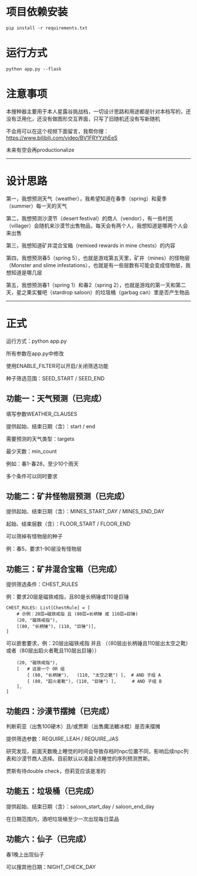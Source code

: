 # 项目依赖安装
```shell
pip install -r requirements.txt
```

# 运行方式
```shell
python app.py --flask
```

# 注意事项
本搜种器主要用于本人星露谷挑战档，一切设计思路和用途都是针对本档写的，还没有泛用化，还没有做图形交互界面，只写了旧随机还没有写新随机

不会用可以在这个视频下面留言，我帮你搜：https://www.bilibili.com/video/BV1FRYYzhEeS

未来有空会再productionalize

---

# 设计思路
第一，我想预测天气（weather），我希望知道在春季（spring）和夏季（summer）每一天的天气

第二，我想预测沙漠节（desert festival）的商人（vendor），有一些村民（villager）会随机来沙漠节出售物品，每天会有两个人，我想知道是哪两个人会来出售

第三，我想知道矿井混合宝箱（remixed rewards in mine chests）的内容

第四，我想预测春5（spring 5），也就是游戏第五天里，矿井（mines）的怪物层（Monster and slime infestations），也就是有一些层数有可能会变成怪物层，我想知道是哪几层

第五，我想预测春1（spring 1）和春2（spring 2），也就是游戏的第一天和第二天，星之果实餐吧（stardrop saloon）的垃圾桶（garbag can）里是否产生物品

---

# 正式

运行方式：python app.py

所有参数在app.py中修改

使用ENABLE_FILTER可以开启/关闭筛选功能

种子筛选范围：SEED_START / SEED_END

## 功能一：天气预测（已完成）
填写参数WEATHER_CLAUSES

提供起始、结束日期（含）：start / end

需要预测的天气类型：targets

最少天数：min_count

例如：春1-春28，至少10个雨天

多个条件可以同时要求


## 功能二：矿井怪物层预测（已完成）
提供起始、结束日期（含）：MINES_START_DAY / MINES_END_DAY

起始、结束层数（含）：FLOOR_START / FLOOR_END

可以筛掉有怪物层的种子

例：春5，要求1-90层没有怪物层

## 功能三：矿井混合宝箱（已完成）
提供筛选条件：CHEST_RULES

例：要求20层是磁铁戒指，且80是长柄锤或110是巨锤

```CHEST_RULES_MODE = "ALL"  # "ALL" 或 "ANY"
CHEST_RULES: List[ChestRule] = [
    # 示例：20层=磁铁戒指 且 (80层=长柄锤 或 110层=巨锤)
    (20, "磁铁戒指"),
    [(80, "长柄锤"), (110, "巨锤")],
]
```
可以嵌套要求，例：20层出磁铁戒指 并且 （（80层出长柄锤且110层出太空之靴）或者（80层出蹈火者靴且110层出巨锤））
```CHEST_RULES: List[ChestRule] = [
    (20, "磁铁戒指"),
    [   # 这是一个 OR 组
        [ (80, "长柄锤"),   (110, "太空之靴") ],  # AND 子组 A
        [ (80, "蹈火者靴"), (110, "巨锤") ],      # AND 子组 B
    ],
]
```

## 功能四：沙漠节摆摊（已完成）
判断莉亚（出售100硬木）且/或贾斯（出售魔法糖冰棍）是否来摆摊

提供筛选参数：REQUIRE_LEAH / REQUIRE_JAS 

研究发现，前面天数晚上睡觉的时间会导致存档时npc位置不同，影响后续npc列表和沙漠节商人选择。目前默认以凌晨2点睡觉的序列预测贾斯。

贾斯有待double check，但莉亚应该是准的


## 功能五：垃圾桶（已完成）
提供起始、结束日期（含）：saloon_start_day / saloon_end_day

在日期范围内，酒吧垃圾桶至少一次出现每日菜品

## 功能六：仙子（已完成）

春1晚上出现仙子

可以搜其他日期：NIGHT_CHECK_DAY
